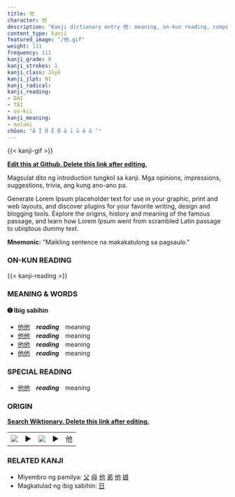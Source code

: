 ```yaml
---
title: 他
character: 他
description: "Kanji dictionary entry 他: meaning, on-kun reading, compounds, origin, related kanji"
content_type: kanji
featured_image: "/他.gif"
weight: 111
frequency: 111
kanji_grade: 9
kanji_strokes: 1
kanji_class: Jōyō
kanji_jlpt: N1
kanji_radical: 
kanji_reading: 
- DAI
- TAI
- oo-kii
kanji_meaning:
- malaki
chōon: "Ā Ī Ū Ē Ō ā ī ū ē ō ’"
---
```

[//]: # (Don't edit the line below. Kanji animated GIF code is automatically generated.)
{{< kanji-gif >}}

[//]: # (Edit below this line.)

**[Edit this at Github. Delete this link after editing.](https://github.com/tim0g/tim/tree/main/content/kanji/他/index.md)**

Magsulat dito ng introduction tungkol sa kanji. Mga opinions, impressions, suggestions, trivia, ang kung ano-ano pa.

Generate Lorem Ipsum placeholder text for use in your graphic, print and web layouts, and discover plugins for your favorite writing, design and blogging tools. Explore the origins, history and meaning of the famous passage, and learn how Lorem Ipsum went from scrambled Latin passage to ubiqitous dummy text.
 
**Mnemonic:** "Maikling sentence na makakatulong sa pagsaulo."

### ON-KUN READING

[//]: # (Don't edit the line below. ON-KUN READING code is automatically generated.)
{{< kanji-reading >}}

### MEANING & WORDS

#### ➊ **Ibig sabihin**
  - [他](../他)[他](../他)　***reading***　meaning
  - [他](../他)[他](../他)　***reading***　meaning
  - [他](../他)[他](../他)　***reading***　meaning
  - [他](../他)[他](../他)　***reading***　meaning

### SPECIAL READING
  - [他](../他)[他](../他)　***reading***　meaning

### ORIGIN

**[Search Wiktionary. Delete this link after editing.](https://wiktionary.org/wiki/他)**
<table class="kanji-table"><tr><td>
<img src="60px-他-bronze.svg.png">
</td><td>▶</td><td>
<img src="60px-他-oracle.svg.png">
</td><td>▶</td>
<td class="kanji-origin">他</td>
</tr></table>

### RELATED KANJI
- Miyembro ng pamilya: [父](../父) [母](../母) [他](../他) [弟](../弟) [他](../他) [娘](../娘)
- Magkatulad ng ibig sabihin: [日](../日)
